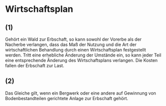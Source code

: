 # Wirtschaftsplan



## (1)

 Gehört ein Wald zur Erbschaft, so kann sowohl der Vorerbe als der Nacherbe verlangen, dass das Maß der Nutzung und die Art der wirtschaftlichen Behandlung durch einen Wirtschaftsplan festgestellt werden. Tritt eine erhebliche Änderung der Umstände ein, so kann jeder Teil eine entsprechende Änderung des Wirtschaftsplans verlangen. Die Kosten fallen der Erbschaft zur Last.

## (2)

 Das Gleiche gilt, wenn ein Bergwerk oder eine andere auf Gewinnung von Bodenbestandteilen gerichtete Anlage zur Erbschaft gehört. 

